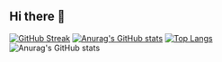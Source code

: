 ## Hi there 👋
[![GitHub Streak](https://streak-stats.demolab.com?user=Khjoooon&theme=gruvbox-light&hide_border=true&locale=ko)](https://git.io/streak-stats)
[![Anurag's GitHub stats](https://github-readme-stats.vercel.app/api?username=Khjoooon)](https://github.com/anuraghazra/github-readme-stats)
[![Top Langs](https://github-readme-stats.vercel.app/api/top-langs/?username=Khjoooon)](https://github.com/anuraghazra/github-readme-stats)
![Anurag's GitHub stats](https://github-readme-stats.vercel.app/api?username=Khjoooon&show_icons=true)
<!--
**Khjoooon/Khjoooon** is a ✨ _special_ ✨ repository because its `README.md` (this file) appears on your GitHub profile.

Here are some ideas to get you started:

- 🔭 I’m currently working on ...
- 🌱 I’m currently learning ...
- 👯 I’m looking to collaborate on ...
- 🤔 I’m looking for help with ...
- 💬 Ask me about ...
- 📫 How to reach me: ...
- 😄 Pronouns: ...
- ⚡ Fun fact: ...
-->
